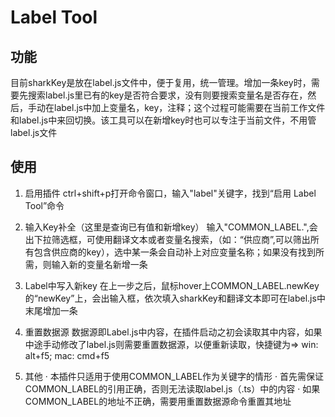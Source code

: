 # Label Tool
## 功能
目前sharkKey是放在label.js文件中，便于复用，统一管理。增加一条key时，需要先搜索label.js里已有的key是否符合要求，没有则要搜索变量名是否存在，然后，手动在label.js中加上变量名，key，注释；这个过程可能需要在当前工作文件和label.js中来回切换。该工具可以在新增key时也可以专注于当前文件，不用管label.js文件
## 使用
1. 启用插件
ctrl+shift+p打开命令窗口，输入"label"关键字，找到“启用 Label Tool”命令

2. 输入Key补全（这里是查询已有值和新增key）
输入"COMMON_LABEL.",会出下拉筛选框，可使用翻译文本或者变量名搜索，（如：“供应商”,可以筛出所有包含供应商的key），选中某一条会自动补上对应变量名称；如果没有找到所需，则输入新的变量名新增一条

3. Label中写入新key
在上一步之后，鼠标hover上COMMON_LABEL.newKey的“newKey”上，会出输入框，依次填入sharkKey和翻译文本即可在label.js中末尾增加一条

4. 重置数据源
数据源即Label.js中内容，在插件启动之初会读取其中内容，如果中途手动修改了label.js则需要重置数据源，以便重新读取，快捷键为=> win: alt+f5; mac: cmd+f5

5. 其他
· 本插件只适用于使用COMMON_LABEL作为关键字的情形
· 首先需保证COMMON_LABEL的引用正确，否则无法读取label.js（.ts）中的内容
· 如果COMMON_LABEL的地址不正确，需要用重置数据源命令重置其地址